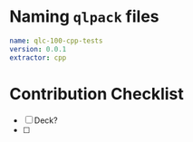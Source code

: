 

# Naming `qlpack` files

```yaml
name: qlc-100-cpp-tests
version: 0.0.1
extractor: cpp
```

# Contribution Checklist 

- [ ] Deck?
- [ ] 